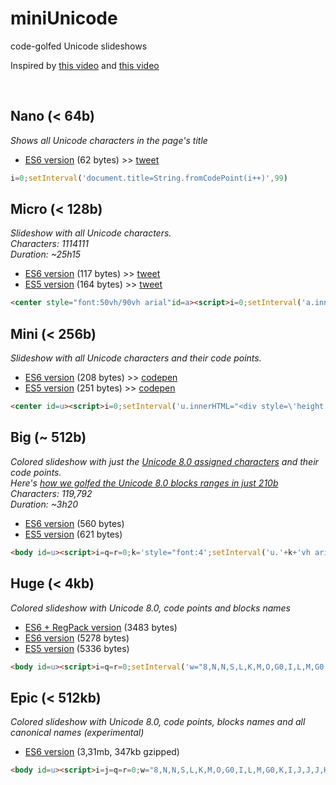 miniUnicode
==

code-golfed Unicode slideshows

Inspired by [this video](https://vimeo.com/36132600) and [this video](https://vimeo.com/48858289)

<br>

Nano (< 64b)
---

*Shows all Unicode characters in the page's title*

- [ES6 version](http://xem.github.io/miniUnicode/0-es6.html) (62 bytes) >> [tweet](https://twitter.com/MaximeEuziere/status/682562455264952320)

````js
i=0;setInterval('document.title=String.fromCodePoint(i++)',99)
````

Micro (< 128b)
---

*Slideshow with all Unicode characters.*
<br>
*Characters: 1114111*
<br>
*Duration: ~25h15*

- [ES6 version](http://xem.github.io/miniUnicode/1-es6.html) (117 bytes) >> [tweet](https://twitter.com/MaximeEuziere/status/680093592598245376)
- [ES5 version](http://xem.github.io/miniUnicode/1-es5.html) (164 bytes) >> [tweet](https://twitter.com/MaximeEuziere/status/680290363077189632)

````html
<center style="font:50vh/90vh arial"id=a><script>i=0;setInterval('a.innerHTML=String.fromCodePoint(i++)',99)</script>
````

Mini (< 256b)
---

*Slideshow with all Unicode characters and their code points.*

- [ES6 version](http://xem.github.io/miniUnicode/2-es6.html) (208 bytes) >> [codepen](http://codepen.io/xem/pen/WroRxN)
- [ES5 version](http://xem.github.io/miniUnicode/2-es5.html) (251 bytes) >> [codepen](http://codepen.io/xem/pen/dGONMe)

````html
<center id=u><script>i=0;setInterval('u.innerHTML="<div style=\'height:90vh;font:50vh/90vh arial\'>"+String.fromCodePoint(i)+"</div><b>U+"+(1E9+i.toString(16).toUpperCase()).slice((65536>i++)-5)',99)</script>
````

Big (~ 512b)
---

*Colored slideshow with just the [Unicode 8.0 assigned characters](http://www.unicode.org/Public/UNIDATA/Blocks.txt) and their code points.*
<br>
*Here's [how we golfed the Unicode 8.0 blocks ranges in just 210b](http://xem.github.io/miniUnicode/3-ranges.html)*
<br>
*Characters: 119,792*
<br>
*Duration: ~3h20*

- [ES6 version](http://xem.github.io/miniUnicode/3-es6.html) (560 bytes)
- [ES5 version](http://xem.github.io/miniUnicode/3-es5.html) (621 bytes)

````html
<body id=u><script>i=q=r=0;k='style="font:4';setInterval('u.'+k+'vh arial;color:#fff;background:hsl("+(i/9+200)+",80%,50%)";w="86JG3eJG32GP8H10O0NG6HQKMOG8NQILJG2HUKKING6HG8H5IG0G0LPTHKIJG6LGcJK0K5PbJ3UdH8H18H7LRI7PJ06G0Q0QG35H5QNNLbS5TK2G0G0P0L0P6eHH7bH95H2Q05eNNU".replace(/[G-U]/g,a=>-9+(a.charCodeAt()-70).toString(16)).split(-9);u.innerHTML=\'<center><div '+k+'5vh/85vh arial;height:85vh">\'+String.fromCodePoint(i)+"</div><b>U+"+(1E9+i.toString(16).toUpperCase()).slice((65536>i++)-5);++q=="0x"+w[r]+0|0&&(r++,i+="0x"+w[r++]+0|0,r++,q=0)',99)</script>
````


Huge (< 4kb)
---

*Colored slideshow with Unicode 8.0, code points and blocks names*

- [ES6 + RegPack version](http://xem.github.io/miniUnicode/4-es6.html) (3483 bytes)
- [ES6 version](http://xem.github.io/miniUnicode/4-es6.html) (5278 bytes)
- [ES5 version](http://xem.github.io/miniUnicode/4-es5.html) (5336 bytes)

````html
<body id=u><script>i=q=r=0;setInterval('w="8,N,N,S,L,K,M,O,G0,I,L,M,G0,K,I,J,J,J,HJL,N,N,N,N,N,N,N,N,N,N,N,N,G0,P,L,G0,G8,H,L,H8,H,L,H,H,H,H,N,Q,K,K,I,L,H,H,O,K,N,J,J,K,IJG,I,N,J,J,G0,G0,M,I,I,I,K,J,M,G0,G0,J,H,P,N,H,L,G0,R,I,G,G0,N,N,G0,G0,L,H,N,I,K,L,H,N,N,TGG,J,L,L,I,L,G,H,I,G,G0,G0,G9c,J,K20,J9,J,I,G4,L,L,H,T,I,G,J,L,H,I,I,H,L,H,L,H,L,H,I,J,K,J,Hbb,KH10H0,K,Hb,G,G,G,H,H,O,U,G,N,N,J,K,J,INH,J,H,I,H,I,H,JHK,I,IKI,JOG8NJ,H,H,IIH,H,HJH,L,L,H,HHJ,J,H,H,IKKING6HG8N,K,I,K,I,L,H,KII,K,NG0LPN,LHKIJG6LGcJK0J0,N,SPbJ3UdH8H18H4,ILI,OI7PJ06G0Q0P,GG35G0,G0,KQL,HNJ0,HbS5TK2G0G0I,M,L,G0,G0,I0,K,I,N,N,N,G0,G0L0P6eHG04,T,G69H95H2Q05eNNU".replace(/[G-U]/g,a=>","+(a.charCodeAt()-70).toString(16)).split(",");A="BASIC LATIN0LATIN-1 SUPPLEMENT0LATIN EXTENDED-A0LATIN EXTENDED-B0IPA EXTENSIONS0SPACING MODIFIER LETTERS0COMBINING DIACRITICAL MARKS0GREEK AND COPTIC0CYRILLIC0CYRILLIC SUPPLEMENT0ARMENIAN0HEBREW0ARABIC0SYRIAC0ARABIC SUPPLEMENT0THAANA0NKO0SAMARITAN0MANDAIC0ARABIC EXTENDED-A0DEVANAGARI0BENGALI0GURMUKHI0GUJARATI0ORIYA0TAMIL0TELUGU0KANNADA0MALAYALAM0SINHALA0THAI0LAO0TIBETAN0MYANMAR0GEORGIAN0HANGUL JAMO0ETHIOPIC0ETHIOPIC SUPPLEMENT0CHEROKEE0UNIFIED CANADIAN ABORIGINAL SYLLABICS0OGHAM0RUNIC0TAGALOG0HANUNOO0BUHID0TAGBANWA0KHMER0MONGOLIAN0UNIFIED CANADIAN ABORIGINAL SYLLABICS EXTENDED0LIMBU0TAI LE0NEW TAI LUE0KHMER SYMBOLS0BUGINESE0TAI THAM0COMBINING DIACRITICAL MARKS EXTENDED0BALINESE0SUNDANESE0BATAK0LEPCHA0OL CHIKI0SUNDANESE SUPPLEMENT0VEDIC EXTENSIONS0PHONETIC EXTENSIONS0PHONETIC EXTENSIONS SUPPLEMENT0COMBINING DIACRITICAL MARKS SUPPLEMENT0LATIN EXTENDED ADDITIONAL0GREEK EXTENDED0GENERAL PUNCTUATION0SUPERSCRIPTS AND SUBSCRIPTS0CURRENCY SYMBOLS0COMBINING DIACRITICAL MARKS FOR SYMBOLS0LETTERLIKE SYMBOLS0NUMBER FORMS0ARROWS0MATHEMATICAL OPERATORS0MISCELLANEOUS TECHNICAL0CONTROL PICTURES0OPTICAL CHARACTER RECOGNITION0ENCLOSED ALPHANUMERICS0BOX DRAWING0BLOCK ELEMENTS0GEOMETRIC SHAPES0MISCELLANEOUS SYMBOLS0DINGBATS0MISCELLANEOUS MATHEMATICAL SYMBOLS-A0SUPPLEMENTAL ARROWS-A0BRAILLE PATTERNS0SUPPLEMENTAL ARROWS-B0MISCELLANEOUS MATHEMATICAL SYMBOLS-B0SUPPLEMENTAL MATHEMATICAL OPERATORS0MISCELLANEOUS SYMBOLS AND ARROWS0GLAGOLITIC0LATIN EXTENDED-C0COPTIC0GEORGIAN SUPPLEMENT0TIFINAGH0ETHIOPIC EXTENDED0CYRILLIC EXTENDED-A0SUPPLEMENTAL PUNCTUATION0CJK RADICALS SUPPLEMENT0KANGXI RADICALS0IDEOGRAPHIC DESCRIPTION CHARACTERS0CJK SYMBOLS AND PUNCTUATION0HIRAGANA0KATAKANA0BOPOMOFO0HANGUL COMPATIBILITY JAMO0KANBUN0BOPOMOFO EXTENDED0CJK STROKES0KATAKANA PHONETIC EXTENSIONS0ENCLOSED CJK LETTERS AND MONTHS0CJK COMPATIBILITY0CJK UNIFIED IDEOGRAPHS EXTENSION A0YIJING HEXAGRAM SYMBOLS0CJK UNIFIED IDEOGRAPHS0YI SYLLABLES0YI RADICALS0LISU0VAI0CYRILLIC EXTENDED-B0BAMUM0MODIFIER TONE LETTERS0LATIN EXTENDED-D0SYLOTI NAGRI0COMMON INDIC NUMBER FORMS0PHAGS-PA0SAURASHTRA0DEVANAGARI EXTENDED0KAYAH LI0REJANG0HANGUL JAMO EXTENDED-A0JAVANESE0MYANMAR EXTENDED-B0CHAM0MYANMAR EXTENDED-A0TAI VIET0MEETEI MAYEK EXTENSIONS0ETHIOPIC EXTENDED-A0LATIN EXTENDED-E0CHEROKEE SUPPLEMENT0MEETEI MAYEK0HANGUL SYLLABLES0HANGUL JAMO EXTENDED-B0CJK COMPATIBILITY IDEOGRAPHS0ALPHABETIC PRESENTATION FORMS0ARABIC PRESENTATION FORMS-A0VARIATION SELECTORS0VERTICAL FORMS0COMBINING HALF MARKS0CJK COMPATIBILITY FORMS0SMALL FORM VARIANTS0ARABIC PRESENTATION FORMS-B0HALFWIDTH AND FULLWIDTH FORMS0SPECIALS0LINEAR B SYLLABARY0LINEAR B IDEOGRAMS0AEGEAN NUMBERS0ANCIENT GREEK NUMBERS0ANCIENT SYMBOLS0PHAISTOS DISC0LYCIAN0CARIAN0COPTIC EPACT NUMBERS0OLD ITALIC0GOTHIC0OLD PERMIC0UGARITIC0OLD PERSIAN0DESERET0SHAVIAN0OSMANYA0ELBASAN0CAUCASIAN ALBANIAN0LINEAR A0CYPRIOT SYLLABARY0IMPERIAL ARAMAIC0PALMYRENE0NABATAEAN0HATRAN0PHOENICIAN0LYDIAN0MEROITIC HIEROGLYPHS0MEROITIC CURSIVE0KHAROSHTHI0OLD SOUTH ARABIAN0OLD NORTH ARABIAN0MANICHAEAN0AVESTAN0INSCRIPTIONAL PARTHIAN0INSCRIPTIONAL PAHLAVI0PSALTER PAHLAVI0OLD TURKIC0OLD HUNGARIAN0RUMI NUMERAL SYMBOLS0BRAHMI0KAITHI0SORA SOMPENG0CHAKMA0MAHAJANI0SHARADA0SINHALA ARCHAIC NUMBERS0KHOJKI0MULTANI0KHUDAWADI0GRANTHA0TIRHUTA0SIDDHAM0MODI0TAKRI0AHOM0WARANG CITI0PAU CIN HAU0CUNEIFORM0CUNEIFORM NUMBERS AND PUNCTUATION0EARLY DYNASTIC CUNEIFORM0EGYPTIAN HIEROGLYPHS0ANATOLIAN HIEROGLYPHS0BAMUM SUPPLEMENT0MRO0BASSA VAH0PAHAWH HMONG0MIAO0KANA SUPPLEMENT0DUPLOYAN0SHORTHAND FORMAT CONTROLS0BYZANTINE MUSICAL SYMBOLS0MUSICAL SYMBOLS0ANCIENT GREEK MUSICAL NOTATION0TAI XUAN JING SYMBOLS0COUNTING ROD NUMERALS0MATHEMATICAL ALPHANUMERIC SYMBOLS0SUTTON SIGNWRITING0MENDE KIKAKUI0ARABIC MATHEMATICAL ALPHABETIC SYMBOLS0MAHJONG TILES0DOMINO TILES0PLAYING CARDS0ENCLOSED ALPHANUMERIC SUPPLEMENT0ENCLOSED IDEOGRAPHIC SUPPLEMENT0MISCELLANEOUS SYMBOLS AND PICTOGRAPHS0EMOTICONS0ORNAMENTAL DINGBATS0TRANSPORT AND MAP SYMBOLS0ALCHEMICAL SYMBOLS0GEOMETRIC SHAPES EXTENDED0SUPPLEMENTAL ARROWS-C0SUPPLEMENTAL SYMBOLS AND PICTOGRAPHS0CJK UNIFIED IDEOGRAPHS EXTENSION B0CJK UNIFIED IDEOGRAPHS EXTENSION C0CJK UNIFIED IDEOGRAPHS EXTENSION D0CJK UNIFIED IDEOGRAPHS EXTENSION E0CJK COMPATIBILITY IDEOGRAPHS SUPPLEMENT0TAGS0VARIATION SELECTORS SUPPLEMENT".split(0);u.style="font:4vh arial;color:#fff;background:hsl("+(i/9+200)+",80%,50%)";u.innerHTML=\'<center><div style="font:45vh/85vh arial;height:85vh">\'+String.fromCodePoint(i)+"</div><b>U+"+(1E9+i.toString(16).toUpperCase()).slice((65536>i++)-5)+"<br>"+A[~~(r/2)];++q=="0x"+w[r]+0|0&&(r++,i+="0x"+w[r++]+0|0,q=0)',99)</script>
````


Epic (< 512kb)
---

*Colored slideshow with Unicode 8.0, code points, blocks names and all canonical names (experimental)*

- [ES6 version](http://xem.github.io/miniUnicode/5-es6.html) (3,31mb, 347kb gzipped)

````html
<body id=u><script>i=j=q=r=0;w="8,N,N,S,L,K,M,O,G0,I,L,M,G0,K,I,J,J,J,HJL,N,N,N,N,N,N,N,N,N,N,N,N,G0,P,L,G0,G8,H,L,H8,H,L,H,H,H,H,N,Q,K,K,I,L,H,H,O,K,N,J,J,K,IJG,I,N,J,J,G0,G0,M,I,I,I,K,J,M,G0,G0,J,H,P,N,H,L,G0,R,I,G,G0,N,N,G0,G0,L,H,N,I,K,L,H,N,N,TGG,J,L,L,I,L,G,H,I,G,G0,G0,G9c,J,K20,J9,J,I,G4,L,L,H,T,I,G,J,L,H,I,I,H,L,H,L,H,L,H,I,J,K,J,Hbb,KH10H0,K,Hb,G,G,G,H,H,O,U,G,N,N,J,K,J,INH,J,H,I,H,I,H,JHK,I,IKI,JOG8NJ,H,H,IIH,H,HJH,L,L,H,HHJ,J,H,H,IKKING6HG8N,K,I,K,I,L,H,KII,K,NG0LPN,LHKIJG6LGcJK0J0,N,SPbJ3UdH8H18H4,ILI,OI7PJ06G0Q0P,GG35G0,G0,KQL,HNJ0,HbS5TK2G0G0I,M,L,G0,G0,I0,K,I,N,N,N,G0,G0L0P6eHG04,T,G69H95H2Q05eNNU".replace(/[G-U]/g,a=>","+(a.charCodeAt()-70).toString(16)).split(",");A="BASIC LATIN0LATIN-1 SUPPLEMENT0LATIN EXTENDED-A0LATIN EXTENDED-B0IPA EXTENSIONS0SPACING MODIFIER LETTERS0COMBINING DIACRITICAL MARKS0GREEK AND COPTIC0CYRILLIC0CYRILLIC SUPPLEMENT0ARMENIAN0HEBREW0ARABIC0SYRIAC0ARABIC SUPPLEMENT0THAANA0NKO0SAMARITAN0MANDAIC0ARABIC EXTENDED-A0DEVANAGARI0BENGALI0GURMUKHI0GUJARATI0ORIYA0TAMIL0TELUGU0KANNADA0MALAYALAM0SINHALA0THAI0LAO0TIBETAN0MYANMAR0GEORGIAN0HANGUL JAMO0ETHIOPIC0ETHIOPIC SUPPLEMENT0CHEROKEE0UNIFIED CANADIAN ABORIGINAL SYLLABICS0OGHAM0RUNIC0TAGALOG0HANUNOO0BUHID0TAGBANWA0KHMER0MONGOLIAN0UNIFIED CANADIAN ABORIGINAL SYLLABICS EXTENDED0LIMBU0TAI LE0NEW TAI LUE0KHMER SYMBOLS0BUGINESE0TAI THAM0COMBINING DIACRITICAL MARKS EXTENDED0BALINESE0SUNDANESE0BATAK0LEPCHA0OL CHIKI0SUNDANESE SUPPLEMENT0VEDIC EXTENSIONS0PHONETIC EXTENSIONS0PHONETIC EXTENSIONS SUPPLEMENT0COMBINING DIACRITICAL MARKS SUPPLEMENT0LATIN EXTENDED ADDITIONAL0GREEK EXTENDED0GENERAL PUNCTUATION0SUPERSCRIPTS AND SUBSCRIPTS0CURRENCY SYMBOLS0COMBINING DIACRITICAL MARKS FOR SYMBOLS0LETTERLIKE SYMBOLS0NUMBER FORMS0ARROWS0MATHEMATICAL OPERATORS0MISCELLANEOUS TECHNICAL0CONTROL PICTURES0OPTICAL CHARACTER RECOGNITION0ENCLOSED ALPHANUMERICS0BOX DRAWING0BLOCK ELEMENTS0GEOMETRIC SHAPES0MISCELLANEOUS SYMBOLS0DINGBATS0MISCELLANEOUS MATHEMATICAL SYMBOLS-A0SUPPLEMENTAL ARROWS-A0BRAILLE PATTERNS0SUPPLEMENTAL ARROWS-B0MISCELLANEOUS MATHEMATICAL SYMBOLS-B0SUPPLEMENTAL MATHEMATICAL OPERATORS0MISCELLANEOUS SYMBOLS AND ARROWS0GLAGOLITIC0LATIN EXTENDED-C0COPTIC0GEORGIAN SUPPLEMENT0TIFINAGH0ETHIOPIC EXTENDED0CYRILLIC EXTENDED-A0SUPPLEMENTAL PUNCTUATION0CJK RADICALS SUPPLEMENT0KANGXI RADICALS0IDEOGRAPHIC DESCRIPTION CHARACTERS0CJK SYMBOLS AND PUNCTUATION0HIRAGANA0KATAKANA0BOPOMOFO0HANGUL COMPATIBILITY JAMO0KANBUN0BOPOMOFO EXTENDED0CJK STROKES0KATAKANA PHONETIC EXTENSIONS0ENCLOSED CJK LETTERS AND MONTHS0CJK COMPATIBILITY0CJK UNIFIED IDEOGRAPHS EXTENSION A0YIJING HEXAGRAM SYMBOLS0CJK UNIFIED IDEOGRAPHS0YI SYLLABLES0YI RADICALS0LISU0VAI0CYRILLIC EXTENDED-B0BAMUM0MODIFIER TONE LETTERS0LATIN EXTENDED-D0SYLOTI NAGRI0COMMON INDIC NUMBER FORMS0PHAGS-PA0SAURASHTRA0DEVANAGARI EXTENDED0KAYAH LI0REJANG0HANGUL JAMO EXTENDED-A0JAVANESE0MYANMAR EXTENDED-B0CHAM0MYANMAR EXTENDED-A0TAI VIET0MEETEI MAYEK EXTENSIONS0ETHIOPIC EXTENDED-A0LATIN EXTENDED-E0CHEROKEE SUPPLEMENT0MEETEI MAYEK0HANGUL SYLLABLES0HANGUL JAMO EXTENDED-B0CJK COMPATIBILITY IDEOGRAPHS0ALPHABETIC PRESENTATION FORMS0ARABIC PRESENTATION FORMS-A0VARIATION SELECTORS0VERTICAL FORMS0COMBINING HALF MARKS0CJK COMPATIBILITY FORMS0SMALL FORM VARIANTS0ARABIC PRESENTATION FORMS-B0HALFWIDTH AND FULLWIDTH FORMS0SPECIALS0LINEAR B SYLLABARY0LINEAR B IDEOGRAMS0AEGEAN NUMBERS0ANCIENT GREEK NUMBERS0ANCIENT SYMBOLS0PHAISTOS DISC0LYCIAN0CARIAN0COPTIC EPACT NUMBERS0OLD ITALIC0GOTHIC0OLD PERMIC0UGARITIC0OLD PERSIAN0DESERET0SHAVIAN0OSMANYA0ELBASAN0CAUCASIAN ALBANIAN0LINEAR A0CYPRIOT SYLLABARY0IMPERIAL ARAMAIC0PALMYRENE0NABATAEAN0HATRAN0PHOENICIAN0LYDIAN0MEROITIC HIEROGLYPHS0MEROITIC CURSIVE0KHAROSHTHI0OLD SOUTH ARABIAN0OLD NORTH ARABIAN0MANICHAEAN0AVESTAN0INSCRIPTIONAL PARTHIAN0INSCRIPTIONAL PAHLAVI0PSALTER PAHLAVI0OLD TURKIC0OLD HUNGARIAN0RUMI NUMERAL SYMBOLS0BRAHMI0KAITHI0SORA SOMPENG0CHAKMA0MAHAJANI0SHARADA0SINHALA ARCHAIC NUMBERS0KHOJKI0MULTANI0KHUDAWADI0GRANTHA0TIRHUTA0SIDDHAM0MODI0TAKRI0AHOM0WARANG CITI0PAU CIN HAU0CUNEIFORM0CUNEIFORM NUMBERS AND PUNCTUATION0EARLY DYNASTIC CUNEIFORM0EGYPTIAN HIEROGLYPHS0ANATOLIAN HIEROGLYPHS0BAMUM SUPPLEMENT0MRO0BASSA VAH0PAHAWH HMONG0MIAO0KANA SUPPLEMENT0DUPLOYAN0SHORTHAND FORMAT CONTROLS0BYZANTINE MUSICAL SYMBOLS0MUSICAL SYMBOLS0ANCIENT GREEK MUSICAL NOTATION0TAI XUAN JING SYMBOLS0COUNTING ROD NUMERALS0MATHEMATICAL ALPHANUMERIC SYMBOLS0SUTTON SIGNWRITING0MENDE KIKAKUI0ARABIC MATHEMATICAL ALPHABETIC SYMBOLS0MAHJONG TILES0DOMINO TILES0PLAYING CARDS0ENCLOSED ALPHANUMERIC SUPPLEMENT0ENCLOSED IDEOGRAPHIC SUPPLEMENT0MISCELLANEOUS SYMBOLS AND PICTOGRAPHS0EMOTICONS0ORNAMENTAL DINGBATS0TRANSPORT AND MAP SYMBOLS0ALCHEMICAL SYMBOLS0GEOMETRIC SHAPES EXTENDED0SUPPLEMENTAL ARROWS-C0SUPPLEMENTAL SYMBOLS AND PICTOGRAPHS0CJK UNIFIED IDEOGRAPHS EXTENSION B0CJK UNIFIED IDEOGRAPHS EXTENSION C0CJK UNIFIED IDEOGRAPHS EXTENSION D0CJK UNIFIED IDEOGRAPHS EXTENSION E0CJK COMPATIBILITY IDEOGRAPHS SUPPLEMENT0TAGS0VARIATION SELECTORS SUPPLEMENT".split(0);B=["NULL",/* SNIP 119,790 names */,"VARIATION SELECTOR-256"];setInterval('u.style="-moz-control-character-visibility:visible;font:4vh arial;color:#fff;background:hsl("+(i/9+200)+",80%,50%)";u.innerHTML=\'<center><div style="font:40vh/80vh arial;height:80vh">\'+String.fromCodePoint(i)+"</div><b>U+"+(1E9+i.toString(16).toUpperCase()).slice((65536>i++)-5)+"<br>"+A[~~(r/2)]+"<br>"+B[j++];++q=="0x"+w[r]+0|0&&(r++,i+="0x"+w[r++]+0|0,q=0)',200)</script>